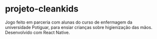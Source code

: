 # projeto-cleankids

Jogo feito em parceria com alunas do curso de enfermagem da universidade Potiguar, para ensiar crianças sobre higienização das mãos.
Desenvolvido com React Native.

